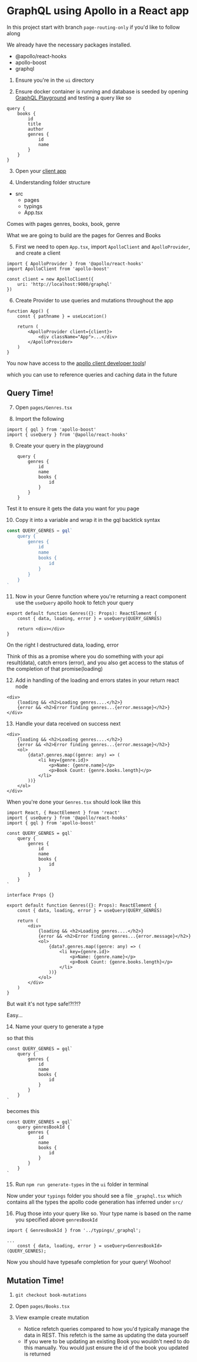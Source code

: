 # GraphQL using Apollo in a React app

In this project start with branch `page-routing-only` if you'd like to follow along

We already have the necessary packages installed.

-   @apollo/react-hooks
-   apollo-boost
-   graphql

1. Ensure you're in the `ui` directory

2. Ensure docker container is running and database is seeded by opening [GraphQL Playground](http://localhost:9000/graphql) and testing a query like so

```
query {
    books {
        id
        title
        author
        genres {
            id
            name
        }
    }
}
```

3. Open your [client app](http://localhost:3000)

4. Understanding folder structure

-   src
    -   pages
    -   typings
    -   App.tsx

Comes with pages genres, books, book, genre

What we are going to build are the pages for Genres and Books

5.  First we need to open `App.tsx`, import `ApolloClient` and `ApolloProvider`, and create a client

```tsx
import { ApolloProvider } from '@apollo/react-hooks'
import ApolloClient from 'apollo-boost'

const client = new ApolloClient({
    uri: 'http://localhost:9000/graphql'
})
```

6. Create Provider to use queries and mutations throughout the app

```tsx
function App() {
    const { pathname } = useLocation()

    return (
        <ApolloProvider client={client}>
            <div className="App">...</div>
        </ApolloProvider>
    )
}
```

You now have access to the [apollo client developer tools](https://chrome.google.com/webstore/detail/apollo-client-developer-t/jdkknkkbebbapilgoeccciglkfbmbnfm)!

which you can use to reference queries and caching data in the future

## Query Time!

7. Open `pages/Genres.tsx`

8. Import the following

```tsx
import { gql } from 'apollo-boost'
import { useQuery } from '@apollo/react-hooks'
```

9. Create your query in the playground

```
    query {
        genres {
            id
            name
            books {
                id
            }
        }
    }
```

Test it to ensure it gets the data you want for you page

10. Copy it into a variable and wrap it in the gql backtick syntax

```ts
const QUERY_GENRES = gql`
    query {
        genres {
            id
            name
            books {
                id
            }
        }
    }
`
```

11. Now in your Genre function where you're returning a react component use the `useQuery` apollo hook to fetch your query

```tsx
export default function Genres({}: Props): ReactElement {
    const { data, loading, error } = useQuery(QUERY_GENRES)

    return <div></div>
}
```

On the right I destructured data, loading, error

Think of this as a promise where you do something with your api result(data), catch errors (error), and you also get access to the status of the completion of that promise(loading)

12. Add in handling of the loading and errors states in your return react node

```tsx
<div>
    {loading && <h2>Loading genres....</h2>}
    {error && <h2>Error finding genres...{error.message}</h2>}
</div>
```

13. Handle your data received on success next

```tsx
<div>
    {loading && <h2>Loading genres....</h2>}
    {error && <h2>Error finding genres...{error.message}</h2>}
    <ol>
        {data?.genres.map((genre: any) => (
            <li key={genre.id}>
                <p>Name: {genre.name}</p>
                <p>Book Count: {genre.books.length}</p>
            </li>
        ))}
    </ol>
</div>
```

When you're done your `Genres.tsx` should look like this

```tsx
import React, { ReactElement } from 'react'
import { useQuery } from '@apollo/react-hooks'
import { gql } from 'apollo-boost'

const QUERY_GENRES = gql`
    query {
        genres {
            id
            name
            books {
                id
            }
        }
    }
`

interface Props {}

export default function Genres({}: Props): ReactElement {
    const { data, loading, error } = useQuery(QUERY_GENRES)

    return (
        <div>
            {loading && <h2>Loading genres....</h2>}
            {error && <h2>Error finding genres...{error.message}</h2>}
            <ol>
                {data?.genres.map((genre: any) => (
                    <li key={genre.id}>
                        <p>Name: {genre.name}</p>
                        <p>Book Count: {genre.books.length}</p>
                    </li>
                ))}
            </ol>
        </div>
    )
}
```

But wait it's not type safe!?!?!?

Easy...

14. Name your query to generate a type

so that this

```tsx
const QUERY_GENRES = gql`
    query {
        genres {
            id
            name
            books {
                id
            }
        }
    }
`
```

becomes this

```tsx
const QUERY_GENRES = gql`
    query genresBookId {
        genres {
            id
            name
            books {
                id
            }
        }
    }
`
```

15. Run `npm run generate-types` in the `ui` folder in terminal

Now under your `typings` folder you should see a file `_graphql.tsx` which contains all the types the apollo code generation has inferred under `src/`

16. Plug those into your query like so. Your type name is based on the name you specified above `genresBookId`

```tsx
import { GenresBookId } from '../typings/_graphql';

...
    const { data, loading, error } = useQuery<GenresBookId>(QUERY_GENRES);

```

Now you should have typesafe completion for your query! Woohoo!

## Mutation Time!

1. `git checkout book-mutations`

2. Open `pages/Books.tsx`

3. View example create mutation
    - Notice refetch queries compared to how you'd typically manage the data in REST. This refetch is the same as updating the data yourself
    - If you were to be updating an existing Book you wouldn't need to do this manually. You would just ensure the id of the book you updated is returned
